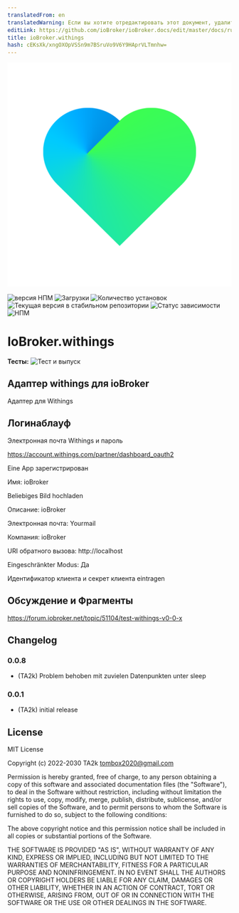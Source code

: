 ```yaml
---
translatedFrom: en
translatedWarning: Если вы хотите отредактировать этот документ, удалите поле «translationFrom», в противном случае этот документ будет снова автоматически переведен
editLink: https://github.com/ioBroker/ioBroker.docs/edit/master/docs/ru/adapterref/iobroker.withings/README.md
title: ioBroker.withings
hash: cEKsXk/xngOXOpVSSn9m7BSruVo9V6Y9HAprVLTmnhw=
---
```

![Логотип](../../../en/adapterref/iobroker.withings/admin/withings.png)

![версия НПМ](https://img.shields.io/npm/v/iobroker.withings.svg)
![Загрузки](https://img.shields.io/npm/dm/iobroker.withings.svg)
![Количество установок](https://iobroker.live/badges/withings-installed.svg)
![Текущая версия в стабильном репозитории](https://iobroker.live/badges/withings-stable.svg)
![Статус зависимости](https://img.shields.io/david/TA2k/iobroker.withings.svg)
![НПМ](https://nodei.co/npm/iobroker.withings.png?downloads=true)

# IoBroker.withings
**Тесты:** ![Тест и выпуск](https://github.com/TA2k/ioBroker.withings/workflows/Test%20and%20Release/badge.svg)

## Адаптер withings для ioBroker
Адаптер для Withings

## Логинаблауф
Электронная почта Withings и пароль

https://account.withings.com/partner/dashboard_oauth2

Eine App зарегистрирован

Имя: ioBroker

Beliebiges Bild hochladen

Описание: ioBroker

Электронная почта: Yourmail

Компания: ioBroker

URI обратного вызова: http://localhost

Eingeschränkter Modus: Да

Идентификатор клиента и секрет клиента eintragen

## Обсуждение и Фрагменты
<https://forum.iobroker.net/topic/51104/test-withings-v0-0-x>

## Changelog

### 0.0.8

- (TA2k) Problem behoben mit zuvielen Datenpunkten unter sleep

### 0.0.1

- (TA2k) initial release

## License

MIT License

Copyright (c) 2022-2030 TA2k <tombox2020@gmail.com>

Permission is hereby granted, free of charge, to any person obtaining a copy
of this software and associated documentation files (the "Software"), to deal
in the Software without restriction, including without limitation the rights
to use, copy, modify, merge, publish, distribute, sublicense, and/or sell
copies of the Software, and to permit persons to whom the Software is
furnished to do so, subject to the following conditions:

The above copyright notice and this permission notice shall be included in all
copies or substantial portions of the Software.

THE SOFTWARE IS PROVIDED "AS IS", WITHOUT WARRANTY OF ANY KIND, EXPRESS OR
IMPLIED, INCLUDING BUT NOT LIMITED TO THE WARRANTIES OF MERCHANTABILITY,
FITNESS FOR A PARTICULAR PURPOSE AND NONINFRINGEMENT. IN NO EVENT SHALL THE
AUTHORS OR COPYRIGHT HOLDERS BE LIABLE FOR ANY CLAIM, DAMAGES OR OTHER
LIABILITY, WHETHER IN AN ACTION OF CONTRACT, TORT OR OTHERWISE, ARISING FROM,
OUT OF OR IN CONNECTION WITH THE SOFTWARE OR THE USE OR OTHER DEALINGS IN THE
SOFTWARE.